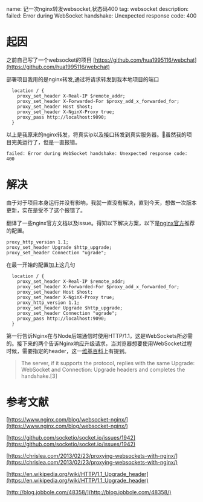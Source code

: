 name: 记一次nginx转发websocket,状态码400
tag: websocket
description: failed: Error during WebSocket handshake: Unexpected response code: 400


# 起因

之前自己写了一个websocket的项目
[https://github.com/hua1995116/webchat](https://github.com/hua1995116/webchat)

部署项目我用的是nginx转发,通过将请求转发到我本地项目的端口

```nginx
  location / {
    proxy_set_header X-Real-IP $remote_addr;
    proxy_set_header X-Forwarded-For $proxy_add_x_forwarded_for;
    proxy_set_header Host $host;
    proxy_set_header X-NginX-Proxy true;
    proxy_pass http://localhost:9090;
  }
```

以上是我原来的nginx转发，将真实ip以及接口转发到真实服务器。虽然我的项目完美运行了，但是一直报错。

```shell
failed: Error during WebSocket handshake: Unexpected response code: 400
```

# 解决

由于对于项目本身运行并没有影响，我就一直没有解决，直到今天，想做一次版本更新，实在是受不了这个报错了。

翻译了一些nginx官方文档以及issue。得知以下解决方案，以下是[nginx官方](https://www.nginx.com/blog/websocket-nginx/)推荐的配置。

```nginx
proxy_http_version 1.1;
proxy_set_header Upgrade $http_upgrade;
proxy_set_header Connection "ugrade";
```

在最一开始的配置加上这几句

```nginx
  location / {
    proxy_set_header X-Real-IP $remote_addr;
    proxy_set_header X-Forwarded-For $proxy_add_x_forwarded_for;
    proxy_set_header Host $host;
    proxy_set_header X-NginX-Proxy true;
    proxy_http_version 1.1;
    proxy_set_header Upgrade $http_upgrade;
    proxy_set_header Connection "ugrade";
    proxy_pass http://localhost:9090;
  }
```

第一行告诉Nginx在与Node后端通信时使用HTTP/1.1，这是WebSockets所必需的。接下来的两个告诉Nginx响应升级请求，当浏览器想要使用WebSocket过程时候，需要指定的header，这一[维基百科](https://en.wikipedia.org/wiki/HTTP/1.1_Upgrade_header)上有提到。

> The server, if it supports the protocol, replies with the same Upgrade: WebSocket and Connection: Upgrade headers and completes the handshake.[3] 






# 参考文献

[https://www.nginx.com/blog/websocket-nginx/](https://www.nginx.com/blog/websocket-nginx/)

[https://github.com/socketio/socket.io/issues/1942](https://github.com/socketio/socket.io/issues/1942)


[https://chrislea.com/2013/02/23/proxying-websockets-with-nginx/](https://chrislea.com/2013/02/23/proxying-websockets-with-nginx/)

[https://en.wikipedia.org/wiki/HTTP/1.1_Upgrade_header](https://en.wikipedia.org/wiki/HTTP/1.1_Upgrade_header)

[http://blog.jobbole.com/48358/](http://blog.jobbole.com/48358/)